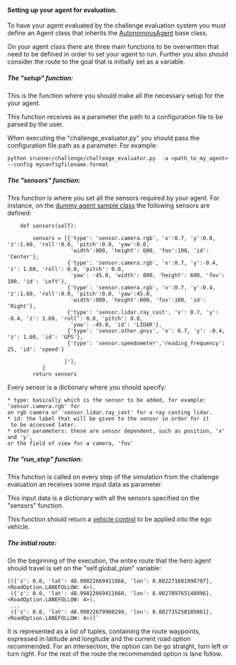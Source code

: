 #### Setting up your agent for evaluation.

To have your agent evaluated by the challenge evaluation system 
you must define an Agent class that inherits the 
[AutonomousAgent](../srunner/challenge/autoagents/autonomous_agent.py) base class.

On your agent class there are three main functions to be overwritten
that need to be defined in order to set your agent to run.
Further you also should consider the route to the goal that is
initially set as a variable.


##### The "setup" function:

This is the function where you should make all the necessary setup
for the your agent.

This function receives as a parameter the path to a configuration
file to be parsed by the user.

When executing the "challenge_evaluator.py" you should pass the
configuration file path as a parameter. For example:


    python srunner/challenge/challenge_evaluator.py  -a <path_to_my_agent> --config myconfigfilename.format



##### The "sensors" function:

This function is where you set all the sensors required by your agent.
For instance, on the [dummy agent sample class](../srunner/challenge/agents/DummyAgent.py) the following sensors are defined:

```
    def sensors(self):
        
        sensors = [{'type': 'sensor.camera.rgb', 'x':0.7, 'y':0.0, 'z':1.60, 'roll':0.0, 'pitch':0.0, 'yaw':0.0,
                    'width':800, 'height': 600, 'fov':100, 'id': 'Center'},
                   {'type': 'sensor.camera.rgb', 'x':0.7, 'y':-0.4, 'z': 1.60, 'roll': 0.0, 'pitch': 0.0,
                    'yaw': -45.0, 'width': 800, 'height': 600, 'fov': 100, 'id': 'Left'},
                   {'type': 'sensor.camera.rgb', 'x':0.7, 'y':0.4, 'z':1.60, 'roll':0.0, 'pitch':0.0, 'yaw':45.0,
                    'width':800, 'height':600, 'fov':100, 'id': 'Right'},
                   {'type': 'sensor.lidar.ray_cast', 'x': 0.7, 'y': -0.4, 'z': 1.60, 'roll': 0.0, 'pitch': 0.0,
                    'yaw': -45.0, 'id': 'LIDAR'},
                   {'type': 'sensor.other.gnss', 'x': 0.7, 'y': -0.4, 'z': 1.60, 'id': 'GPS'},
                   {'type': 'sensor.speedometer','reading_frequency': 25, 'id': 'speed'}

                  ]'],
           ]
        return sensors
```


Every sensor is a dictionary where you should
specify:

    * type: basically which is the sensor to be added, for example:  'sensor.camera.rgb' for
    an rgb camera or 'sensor.lidar.ray_cast' for a ray casting lidar.
    * id: the label that will be given to the sensor in order for it
     to be accessed later.
    * other parameters: these are sensor dependent, such as position, 'x' and 'y',
    or the field of view for a camera, 'fov'
    
    


##### The "run_step" function:

This function is called on every step of the simulation from the challenge evaluation
an receives some input data as parameter.

This input data is a dictionary with all the sensors specified on the "sensors" function.

This function should return a [vehicle control](https://carla.readthedocs.io/en/latest/python_api_tutorial/#vehicles)
 to be applied into the ego vehicle.




##### The initial route:

On the beginning of the execution, the entire route that the hero agent
should travel is set on  the "self.global_plan" variable:

```
[({'z': 0.0, 'lat': 48.99822669411668, 'lon': 8.002271601998707}, <RoadOption.LANEFOLLOW: 4>), 
 ({'z': 0.0, 'lat': 48.99822669411668, 'lon': 8.002709765148996}, <RoadOption.LANEFOLLOW: 4>),
 ... 
 ({'z': 0.0, 'lat': 48.99822679980298, 'lon': 8.002735250105061}, <RoadOption.LANEFOLLOW: 4>)]`
 ```
 
 It is represented as a list of tuples, containing the route waypoints, expressed in latitude
 and longitude and the current road option recommended. For an intersection, the option can
 be go straight, turn left or turn right. For the rest of the route the recommended option
 is lane follow.